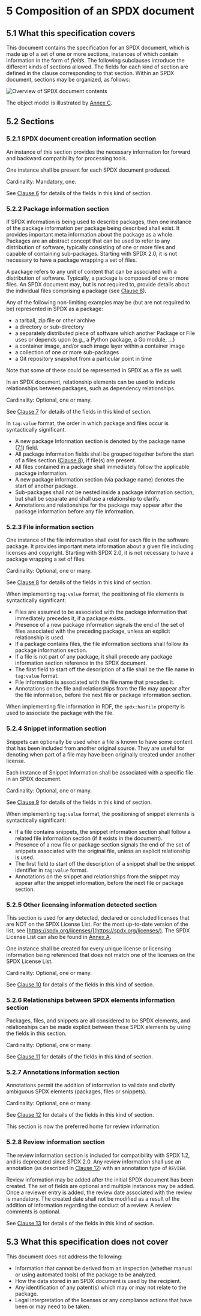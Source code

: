# 5 Composition of an SPDX document

## 5.1 What this specification covers <a name="5.1"></a>

This document contains the specification for an SPDX document, which is made up of a set of one or more sections, instances of which contain information in the form of *fields*. The following subclauses introduce the different kinds of sections allowed. The fields for each kind of section are defined in the clause corresponding to that section.  Within an SPDX document, sections may be organized, as follows:

![Overview of SPDX document contents](img/spdx-2.2.2-document.png)

The object model is illustrated by [Annex C](RDF-object-model-and-identifier-syntax.md).

## 5.2 Sections <a name="5.2"></a>

### 5.2.1 SPDX document creation information section <a name="5.2.1"></a>

An instance of this section provides the necessary information for forward and backward compatibility for processing tools.

One instance shall be present for each SPDX document produced. 

Cardinality: Mandatory, one.

See [Clause 6](document-creation-information.md) for details of the fields in this kind of section.

### 5.2.2 Package information section <a name="5.2.2"></a>

If SPDX information is being used to describe packages, then one instance of the package information per package being described shall exist.  It provides important meta information about the package as a whole.  Packages are an abstract concept that can be used to refer to any distribution of software, typically consisting of one or more files and capable of containing sub-packages.  Starting with SPDX 2.0, it is not necessary to have a package wrapping a set of files.

A package refers to any unit of content that can be associated with a distribution of software. Typically, a package is composed of one or more files. An SPDX document may, but is not required to, provide details about the individual files comprising a package (see [Clause 8](file-information.md)).

Any of the following non-limiting examples may be (but are not required to be) represented in SPDX as a package:

* a tarball, zip file or other archive
* a directory or sub-directory
* a separately distributed piece of software which another Package or File uses or depends upon (e.g., a Python package, a Go module, ...)
* a container image, and/or each image layer within a container image
* a collection of one or more sub-packages
* a Git repository snapshot from a particular point in time

Note that some of these could be represented in SPDX as a file as well.

In an SPDX document, relationship elements can be used to indicate relationships between packages, such as dependency relationships.

Cardinality: Optional, one or many.

See [Clause 7](package-information.md) for details of the fields in this kind of section.

In `tag:value` format, the order in which package and files occur is syntactically significant.

* A new package Information section is denoted by the package name ([7.1](package-information.md#7.1)) field.
* All package information fields shall be grouped together before the start of a files section ([Clause 8](file-information.md)), if file(s) are present.
* All files contained in a package shall immediately follow the applicable package information.
* A new package information section (via package name) denotes the start of another package.
* Sub-packages shall not be nested inside a package information section, but shall be separate and shall use a relationship to clarify.
* Annotations and relationships for the package may appear after the package information before any file information.


### 5.2.3 File information section <a name="5.2.3"></a>

One instance of the file information shall exist for each file in the software package. It provides important meta information about a given file including licenses and copyright. Starting with SPDX 2.0, it is not necessary to have a package wrapping a set of files.

Cardinality: Optional, one or many.

See [Clause 8](file-information.md) for details of the fields in this kind of section.

When implementing `tag:value` format, the positioning of file elements is syntactically significant:

* Files are assumed to be associated with the package information that immediately precedes it, if a package exists.
* Presence of a new package information signals the end of the set of files associated with the preceding package, unless an explicit relationship is used.
* If a package contains files, the file information sections shall follow its package information section.
* If a file is not part of any package, it shall precede any package information section reference in the SPDX document.
* The first field to start off the description of a file shall be the file name in `tag:value` format.
* File information is associated with the file name that precedes it.
* Annotations on the file and relationships from the file may appear after the file information, before the next file or package information section.

When implementing file information in RDF, the `spdx:hasFile` property is used to associate the package with the file.

### 5.2.4 Snippet information section <a name="5.2.4"></a>

Snippets can optionally be used when a file is known to have some content that has been included from another original source. They are useful for denoting when part of a file may have been originally created under another license.

Each instance of Snippet Information shall be associated with a specific file in an SPDX document.

Cardinality: Optional, one or many.

See [Clause 9](snippet-information.md) for details of the fields in this kind of section.

When implementing `tag:value` format, the positioning of snippet elements is syntactically significant:

* If a file contains snippets, the snippet information section shall follow a related file information section (if it exists in the document).
* Presence of a new file or package section signals the end of the set of snippets associated with the original file, unless an explicit relationship is used.
* The first field to start off the description of a snippet shall be the snippet identifier in `tag:value` format.
* Annotations on the snippet and relationships from the snippet may appear after the snippet information, before the next file or package section.


### 5.2.5 Other licensing information detected section <a name="5.2.5"></a>

This section is used for any detected, declared or concluded licenses that are NOT on the SPDX License List. For the most up-to-date version of the list, see [https://spdx.org/licenses/](https://spdx.org/licenses/). The SPDX License List can also be found in [Annex A](SPDX-license-list.md).

One instance shall be created for every unique license or licensing information being referenced that does not match one of the licenses on the SPDX License List. 

Cardinality: Optional, one or many.

See [Clause 10](other-licensing-information-detected.md) for details of the fields in this kind of section.

### 5.2.6 Relationships between SPDX elements information section <a name="5.2.6"></a>

Packages, files, and snippets are all considered to be SPDX elements, and relationships can be made explicit between these SPDX elements by using the fields in this section. 

Cardinality: Optional, one or many.

See [Clause 11](relationships-between-SPDX-elements.md) for details of the fields in this kind of section.

### 5.2.7 Annotations information section <a name="5.2.7"></a>

Annotations permit the addition of information to validate and clarify ambiguous SPDX elements (packages, files or snippets).

Cardinality: Optional, one or many.

See [Clause 12](annotations.md) for details of the fields in this kind of section.

This section is now the preferred home for review information.

### 5.2.8 Review information section <a name="5.2.8"></a>

The review information section is included for compatibility with SPDX 1.2, and is deprecated since SPDX 2.0. Any review information shall use an annotation (as described in [Clause 12](annotations.md)) with an annotation type of `REVIEW`.

Review information may be added after the initial SPDX document has been created. The set of fields are optional and multiple instances may be added. Once a reviewer entry is added, the review date associated with the review is mandatory. The created date shall not be modified as a result of the addition of information regarding the conduct of a review. A review comments is optional.

See [Clause 13](review-information-deprecated.md) for details of the fields in this kind of section.

## 5.3 What this specification does not cover <a name="5.3"></a>

This document does not address the following:

* Information that cannot be derived from an inspection (whether manual or using automated tools) of the package to be analyzed.
* How the data stored in an SPDX document is used by the recipient.
* Any identification of any patent(s) which may or may not relate to the package.
* Legal interpretation of the licenses or any compliance actions that have been or may need to be taken.
